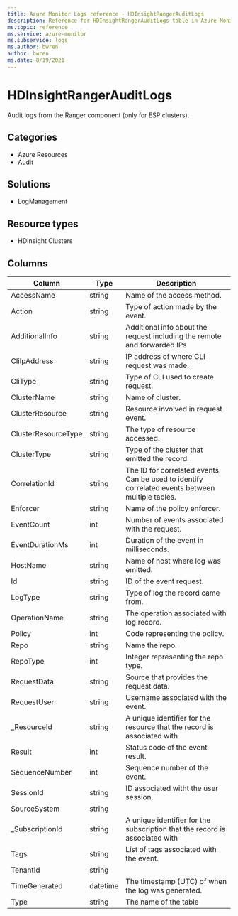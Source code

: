 ```yaml
---
title: Azure Monitor Logs reference - HDInsightRangerAuditLogs
description: Reference for HDInsightRangerAuditLogs table in Azure Monitor Logs.
ms.topic: reference
ms.service: azure-monitor
ms.subservice: logs
ms.author: bwren
author: bwren
ms.date: 8/19/2021
---
```


# HDInsightRangerAuditLogs

 Audit logs from the Ranger component (only for ESP clusters).

## Categories

- Azure Resources
- Audit
## Solutions

- LogManagement
## Resource types

- HDInsight Clusters




## Columns

|Column|Type|Description|
|---|---|---|
|AccessName|string|Name of the access method.|
|Action|string|Type of action made by the event.|
|AdditionalInfo|string|Additional info about the request including the remote and forwarded IPs|
|CliIpAddress|string|IP address of where CLI request was made.|
|CliType|string|Type of CLI used to create request.|
|ClusterName|string|Name of cluster.|
|ClusterResource|string|Resource involved in request event.|
|ClusterResourceType|string|The type of resource accessed.|
|ClusterType|string|Type of the cluster that emitted the record.|
|CorrelationId|string|The ID for correlated events. Can be used to identify correlated events between multiple tables.|
|Enforcer|string|Name of the policy enforcer.|
|EventCount|int|Number of events associated with the request.|
|EventDurationMs|int|Duration of the event in milliseconds.|
|HostName|string|Name of host where log was emitted.|
|Id|string|ID of the event request.|
|LogType|string|Type of log the record came from.|
|OperationName|string|The operation associated with log record.|
|Policy|int|Code representing the policy.|
|Repo|string|Name the repo.|
|RepoType|int|Integer representing the repo type.|
|RequestData|string|Source that provides the request data.|
|RequestUser|string|Username associated with the event.|
|_ResourceId|string|A unique identifier for the resource that the record is associated with|
|Result|int|Status code of the event result.|
|SequenceNumber|int|Sequence number of the event.|
|SessionId|string|ID associated witht the user session.|
|SourceSystem|string||
|_SubscriptionId|string|A unique identifier for the subscription that the record is associated with|
|Tags|string|List of tags associated with the event.|
|TenantId|string||
|TimeGenerated|datetime|The timestamp (UTC) of when the log was generated.|
|Type|string|The name of the table|
